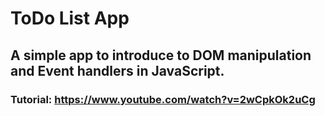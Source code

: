 # ToDo List App
## A simple app to introduce to DOM manipulation and Event handlers in JavaScript.

### Tutorial: https://www.youtube.com/watch?v=2wCpkOk2uCg
